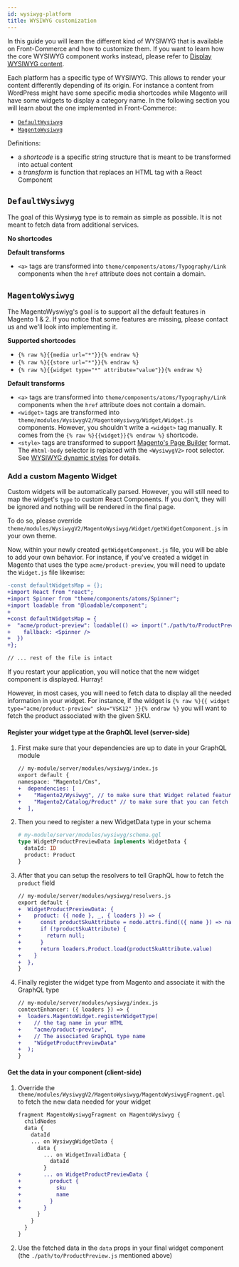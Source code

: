 ```yaml
---
id: wysiwyg-platform
title: WYSIWYG customization
---
```


In this guide you will learn the different kind of WYSIWYG that is available on Front-Commerce and how to customize them. If you want to learn how the core WYSIWYG component works instead, please refer to [Display WYSIWYG content](./wysiwyg.html).

Each platform has a specific type of WYSIWYG. This allows to render your content differently depending of its origin. For instance a content from WordPress might have some specific media shortcodes while Magento will have some widgets to display a category name. In the following section you will learn about the one implemented in Front-Commerce:

- [`DefaultWysiwyg`](#DefaultWysiwyg)
- [`MagentoWysiwyg`](#MagentoWysiwyg)

Definitions:

- a _shortcode_ is a specific string structure that is meant to be transformed into actual content
- a _transform_ is function that replaces an HTML tag with a React Component

## `DefaultWysiwyg`

The goal of this Wysiwyg type is to remain as simple as possible. It is not meant to fetch data from additional services.

**No shortcodes**

**Default transforms**

- `<a>` tags are transformed into `theme/components/atoms/Typography/Link` components when the `href` attribute does not contain a domain.

## `MagentoWysiwyg`

The MagentoWyswiyg's goal is to support all the default features in Magento 1 & 2. If you notice that some features are missing, please contact us and we'll look into implementing it.

**Supported shortcodes**

- `{% raw %}{{media url="*"}}{% endraw %}`
- `{% raw %}{{store url="*"}}{% endraw %}`
- `{% raw %}{{widget type="*" attribute="value"}}{% endraw %}`

**Default transforms**

- `<a>` tags are transformed into `theme/components/atoms/Typography/Link` components when the `href` attribute does not contain a domain.
- `<widget>` tags are transformed into `theme/modules/WysiwygV2/MagentoWysiwyg/Widget/Widget.js` components. However, you shouldn't write a `<widget>` tag manually. It comes from the `{% raw %}{{widget}}{% endraw %}` shortcode.
- `<style>` tags are transformed to support [Magento's Page Builder](/docs/magento2/page-builder.html) format. The `#html-body` selector is replaced with the `<WysiwygV2>` root selector. See [WYSIWYG dynamic styles](/docs/advanced/theme/wysiwyg.html#Dynamic-styles) for details.

### Add a custom Magento Widget

Custom widgets will be automatically parsed. However, you will still need to map the widget's `type` to custom React Components. If you don't, they will be ignored and nothing will be rendered in the final page.

To do so, please override `theme/modules/WysiwygV2/MagentoWysiwyg/Widget/getWidgetComponent.js` in your own theme.

Now, within your newly created `getWidgetComponent.js` file, you will be able to add your own behavior. For instance, if you've created a widget in Magento that uses the type `acme/product-preview`, you will need to update the `Widget.js` file likewise:

```diff
-const defaultWidgetsMap = {};
+import React from "react";
+import Spinner from "theme/components/atoms/Spinner";
+import loadable from "@loadable/component";
+
+const defaultWidgetsMap = {
+  "acme/product-preview": loadable(() => import("./path/to/ProductPreview.js"), {
+    fallback: <Spinner />
+  })
+};

// ... rest of the file is intact
```

If you restart your application, you will notice that the new widget component is displayed. Hurray!

However, in most cases, you will need to fetch data to display all the needed information in your widget. For instance, if the widget is `{% raw %}{{ widget type="acme/product-preview" sku="VSK12" }}{% endraw %}` you will want to fetch the product associated with the given SKU.

#### Register your widget type at the GraphQL level (**server-side**)

1.  First make sure that your dependencies are up to date in your GraphQL module
    ```diff
    // my-module/server/modules/wysiwyg/index.js
    export default {
    namespace: "Magento1/Cms",
    +  dependencies: [
    +    "Magento2/Wysiwyg", // to make sure that Widget related features are available
    +    "Magento2/Catalog/Product" // to make sure that you can fetch a product in your Wysiwyg data
    +  ],
    ```
1.  Then you need to register a new WidgetData type in your schema
    ```graphql
    # my-module/server/modules/wysiwyg/schema.gql
    type WidgetProductPreviewData implements WidgetData {
      dataId: ID
      product: Product
    }
    ```
1.  After that you can setup the resolvers to tell GraphQL how to fetch the `product` field
    ```diff
    // my-module/server/modules/wysiwyg/resolvers.js
    export default {
    +  WidgetProductPreviewData: {
    +    product: ({ node }, _, { loaders }) => {
    +      const productSkuAttribute = node.attrs.find(({ name }) => name === "sku")
    +      if (!productSkuAttribute) {
    +        return null;
    +      }
    +      return loaders.Product.load(productSkuAttribute.value)
    +    }
    +  },
    }
    ```
1.  Finally register the widget type from Magento and associate it with the GraphQL type
    ```diff
    // my-module/server/modules/wysiwyg/index.js
    contextEnhancer: ({ loaders }) => {
    +  loaders.MagentoWidget.registerWidgetType(
    +    // the tag name in your HTML
    +    "acme/product-preview",
    +    // The associated GraphQL type name
    +    "WidgetProductPreviewData"
    +  );
    }
    ```

#### Get the data in your component (**client-side**)

1.  Override the `theme/modules/WysiwygV2/MagentoWysiwyg/MagentoWysiwygFragment.gql` to fetch the new data needed for your widget
    ```diff
    fragment MagentoWysiwygFragment on MagentoWysiwyg {
      childNodes
      data {
        dataId
        ... on WysiwygWidgetData {
          data {
            ... on WidgetInvalidData {
              dataId
            }
    +       ... on WidgetProductPreviewData {
    +         product {
    +           sku
    +           name
    +         }
    +       }
          }
        }
      }
    }
    ```
1.  Use the fetched data in the `data` props in your final widget component (the `./path/to/ProductPreview.js` mentioned above)

